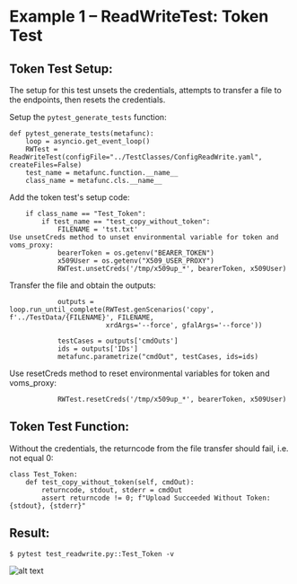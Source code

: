 # Example 1 – ReadWriteTest: Token Test

## Token Test Setup:
The setup for this test unsets the credentials, attempts to transfer a file to the endpoints, then resets the credentials.

Setup the ```pytest_generate_tests``` function:
~~~
def pytest_generate_tests(metafunc):
    loop = asyncio.get_event_loop()
    RWTest = ReadWriteTest(configFile="../TestClasses/ConfigReadWrite.yaml", createFiles=False)
    test_name = metafunc.function.__name__
    class_name = metafunc.cls.__name__
~~~

Add the token test's setup code:
~~~
    if class_name == "Test_Token":
        if test_name == "test_copy_without_token":
            FILENAME = 'tst.txt'
Use unsetCreds method to unset environmental variable for token and voms_proxy:
            bearerToken = os.getenv("BEARER_TOKEN")
            x509User = os.getenv("X509_USER_PROXY")
            RWTest.unsetCreds('/tmp/x509up_*', bearerToken, x509User)
~~~

Transfer the file and obtain the outputs:
~~~
            outputs = loop.run_until_complete(RWTest.genScenarios('copy', f'../TestData/{FILENAME}', FILENAME, 
                        xrdArgs='--force', gfalArgs='--force'))

            testCases = outputs['cmdOuts']
            ids = outputs['IDs']
            metafunc.parametrize("cmdOut", testCases, ids=ids)
~~~

Use resetCreds method to reset environmental variables for token and voms_proxy:
~~~
            RWTest.resetCreds('/tmp/x509up_*', bearerToken, x509User)
~~~


## Token Test Function:
Without the credentials, the returncode from the file transfer should fail, i.e. not equal 0:
~~~
class Test_Token:
    def test_copy_without_token(self, cmdOut):
        returncode, stdout, stderr = cmdOut
        assert returncode != 0; f"Upload Succeeded Without Token: {stdout}, {stderr}"
~~~

## Result:
~~~
$ pytest test_readwrite.py::Test_Token -v
~~~
![alt text](image-3.png)

